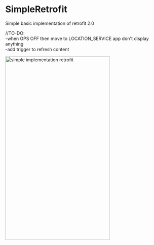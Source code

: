 # SimpleRetrofit
Simple basic implementation of retrofit 2.0

//TO-DO:<br>
-when GPS OFF then move to LOCATION_SERVICE app don't display anything<br>
-add trigger to refresh content<br>

<a data-flickr-embed="true"  href="https://www.flickr.com/photos/95322148@N05/26685089145/in/dateposted-public/" title="simple implementation retrofit"><img src="https://farm2.staticflickr.com/1701/26685089145_263218b85b_z.jpg" width="330" height="580" alt="simple implementation retrofit"></a><script async src="//embedr.flickr.com/assets/client-code.js" charset="utf-8"></script>
